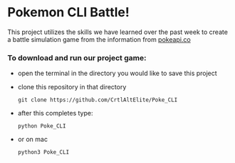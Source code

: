 # Pokemon CLI Battle!

This project utilizes the skills we have learned over the past week to create a
battle simulation game from the information from [pokeapi.co](https://pokeapi.co/)

### To download and run our project game:
- open the terminal in the directory you would like to save this project
- clone this repository in that directory

    ```
    git clone https://github.com/CrtlAltElite/Poke_CLI
    ```

- after this completes type:

    ```
    python Poke_CLI
    ```

- or on mac

    ```
    python3 Poke_CLI
    ```
    

